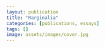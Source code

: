```yaml
---
layout: publication
title: "Marginalia"
categories: [publications, essays]
tags: []
image: assets/images/cover.jpg
---
```

